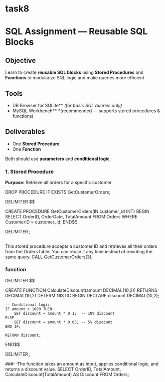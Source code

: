 # task8
# SQL Assignment — Reusable SQL Blocks

## Objective
Learn to create **reusable SQL blocks** using **Stored Procedures** and **Functions** to modularize SQL logic and make queries more efficient

## Tools
- DB Browser for SQLite** *(for basic SQL queries only)* 
- MySQL Workbench** *(recommended — supports stored procedures & functions)

## Deliverables
- One **Stored Procedure**  
- One **Function**

Both should use **parameters** and **conditional logic**.

###  1. Stored Procedure

**Purpose:** Retrieve all orders for a specific customer.

DROP PROCEDURE IF EXISTS GetCustomerOrders;

DELIMITER $$

CREATE PROCEDURE GetCustomerOrders(IN customer_id INT)
BEGIN
    SELECT OrderID, OrderDate, TotalAmount
    FROM Orders
    WHERE CustomerID = customer_id;
END$$

DELIMITER ;
##

This stored procedure accepts a customer ID and retrieves all their orders from the Orders table.
You can reuse it any time instead of rewriting the same query.
CALL GetCustomerOrders(3);

### function

DELIMITER $$

CREATE FUNCTION CalculateDiscount(amount DECIMAL(10,2))
RETURNS DECIMAL(10,2)
DETERMINISTIC
BEGIN
    DECLARE discount DECIMAL(10,2);
    
    -- Conditional logic
    IF amount > 1000 THEN
        SET discount = amount * 0.1;  -- 10% discount
    ELSE
        SET discount = amount * 0.05; -- 5% discount
    END IF;
    
    RETURN discount;
END$$

DELIMITER ;


###--The function takes an amount as input, applies conditional logic, and returns a discount value.
SELECT 
    OrderID,
    TotalAmount,
    CalculateDiscount(TotalAmount) AS Discount
FROM Orders;









